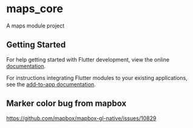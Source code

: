 # maps_core

A maps module project

## Getting Started

For help getting started with Flutter development, view the online
[documentation](https://flutter.dev/).

For instructions integrating Flutter modules to your existing applications,
see the [add-to-app documentation](https://flutter.dev/docs/development/add-to-app).

## Marker color bug from mapbox
https://github.com/mapbox/mapbox-gl-native/issues/10829
